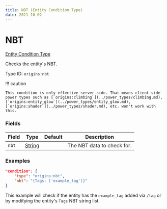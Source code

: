 ```yaml
---
title: NBT (Entity Condition Type)
date: 2021-10-02
---
```


# NBT

[Entity Condition Type](../entity_condition_types.md)

Checks the entity's NBT.

Type ID: `origins:nbt`

!!! caution

    This condition is only effective server-side. That means client-side power types such as [`origins:climbing`](../power_types/climbing.md), [`origins:entity_glow`](../power_types/entity_glow.md), [`origins:shader`](../power_types/shader.md), etc. won't work with this.    


### Fields

Field | Type | Default | Description
------|------|---------|-------------
`nbt` | [String](../data_types/string.md) | | The NBT data to check for.


### Examples

```json
"condition": {
    "type": "origins:nbt",
    "nbt": "{Tags: ['example_tag']}"
}
```

This example will check if the entity has the `example_tag` added via `/tag` or by modifying the entity's `Tags` NBT string list.
